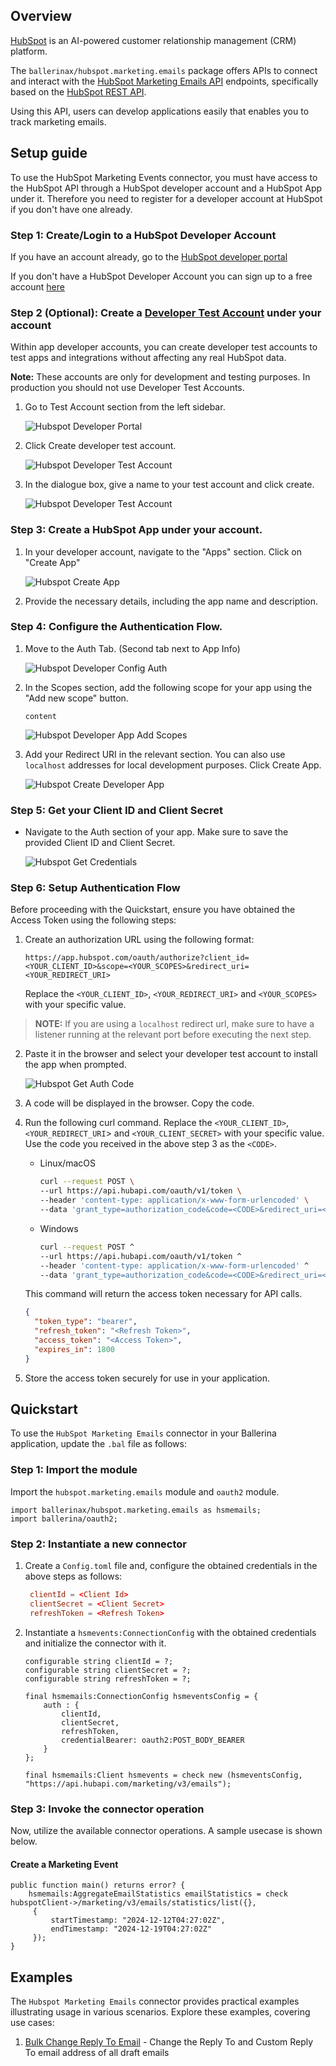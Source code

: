 ## Overview
[HubSpot](https://www.hubspot.com) is an AI-powered customer relationship management (CRM) platform. 

The `ballerinax/hubspot.marketing.emails` package offers APIs to connect and interact with the [HubSpot Marketing Emails API](https://developers.hubspot.com/docs/reference/api/marketing/emails/marketing-emails) endpoints, specifically based on the [HubSpot REST API](https://developers.hubspot.com/docs/reference/api/overview).

Using this API, users can develop applications easily that enables you to track marketing emails.

## Setup guide

To use the HubSpot Marketing Events connector, you must have access to the HubSpot API through a HubSpot developer account and a HubSpot App under it. Therefore you need to register for a developer account at HubSpot if you don't have one already.

### Step 1: Create/Login to a HubSpot Developer Account

If you have an account already, go to the [HubSpot developer portal](https://app.hubspot.com/)

If you don't have a HubSpot Developer Account you can sign up to a free account [here](https://developers.hubspot.com/get-started)

### Step 2 (Optional): Create a [Developer Test Account](https://developers.hubspot.com/beta-docs/getting-started/account-types#developer-test-accounts) under your account

Within app developer accounts, you can create developer test accounts to test apps and integrations without affecting any real HubSpot data.

**Note:** These accounts are only for development and testing purposes. In production you should not use Developer Test Accounts.

1. Go to Test Account section from the left sidebar.

   ![Hubspot Developer Portal](../docs/setup/resources/test_acc_1.png)


2. Click Create developer test account.

   ![Hubspot Developer Test Account](../docs/setup/resources/test_acc_2.png)

3. In the dialogue box, give a name to your test account and click create.

   ![Hubspot Developer Test Account](../docs/setup/resources/test_acc_3.png)

### Step 3: Create a HubSpot App under your account.

1. In your developer account, navigate to the "Apps" section. Click on "Create App"

   ![Hubspot Create App](../docs/setup/resources/create_app_1.png )

2. Provide the necessary details, including the app name and description.

### Step 4: Configure the Authentication Flow.

1. Move to the Auth Tab. (Second tab next to App Info)

   ![Hubspot Developer Config Auth](../docs/setup/resources/auth_section.png )

2. In the Scopes section, add the following scope for your app using the "Add new scope" button.

   `content`

   ![Hubspot Developer App Add Scopes](../docs/setup/resources/scopes.png )

4. Add your Redirect URI in the relevant section. You can also use `localhost` addresses for local development purposes. Click Create App.

   ![Hubspot Create Developer App](../docs/setup/resources/create_app_final.png )

### Step 5: Get your Client ID and Client Secret

- Navigate to the Auth section of your app. Make sure to save the provided Client ID and Client Secret.

   ![Hubspot Get Credentials](../docs/setup/resources/get_credentials.png )

### Step 6: Setup Authentication Flow

Before proceeding with the Quickstart, ensure you have obtained the Access Token using the following steps:

1. Create an authorization URL using the following format:

   ```
   https://app.hubspot.com/oauth/authorize?client_id=<YOUR_CLIENT_ID>&scope=<YOUR_SCOPES>&redirect_uri=<YOUR_REDIRECT_URI>
   ```

   Replace the `<YOUR_CLIENT_ID>`, `<YOUR_REDIRECT_URI>` and `<YOUR_SCOPES>` with your specific value.

> **NOTE:** If you are using a `localhost` redirect url, make sure to have a listener running at the relevant port before executing the next step.

2. Paste it in the browser and select your developer test account to install the app when prompted.

   ![Hubspot Get Auth Code](../docs/setup/resources/install_app.png)

3. A code will be displayed in the browser. Copy the code.

4. Run the following curl command. Replace the `<YOUR_CLIENT_ID>`, `<YOUR_REDIRECT_URI`> and `<YOUR_CLIENT_SECRET>` with your specific value. Use the code you received in the above step 3 as the `<CODE>`.

   - Linux/macOS

     ```bash
     curl --request POST \
     --url https://api.hubapi.com/oauth/v1/token \
     --header 'content-type: application/x-www-form-urlencoded' \
     --data 'grant_type=authorization_code&code=<CODE>&redirect_uri=<YOUR_REDIRECT_URI>&client_id=<YOUR_CLIENT_ID>&client_secret=<YOUR_CLIENT_SECRET>'
     ```

   - Windows

     ```bash
     curl --request POST ^
     --url https://api.hubapi.com/oauth/v1/token ^
     --header 'content-type: application/x-www-form-urlencoded' ^
     --data 'grant_type=authorization_code&code=<CODE>&redirect_uri=<YOUR_REDIRECT_URI>&client_id=<YOUR_CLIENT_ID>&client_secret=<YOUR_CLIENT_SECRET>'
     ```

   This command will return the access token necessary for API calls.

   ```json
   {
     "token_type": "bearer",
     "refresh_token": "<Refresh Token>",
     "access_token": "<Access Token>",
     "expires_in": 1800
   }
   ```

5. Store the access token securely for use in your application.

## Quickstart

To use the `HubSpot Marketing Emails` connector in your Ballerina application, update the `.bal` file as follows:

### Step 1: Import the module

Import the `hubspot.marketing.emails` module and `oauth2` module.

```ballerina
import ballerinax/hubspot.marketing.emails as hsmemails;
import ballerina/oauth2;
```

### Step 2: Instantiate a new connector

1. Create a `Config.toml` file and, configure the obtained credentials in the above steps as follows:

   ```toml
    clientId = <Client Id>
    clientSecret = <Client Secret>
    refreshToken = <Refresh Token>
   ```

2. Instantiate a `hsmevents:ConnectionConfig` with the obtained credentials and initialize the connector with it.

    ```ballerina 
    configurable string clientId = ?;
    configurable string clientSecret = ?;
    configurable string refreshToken = ?;

    final hsmemails:ConnectionConfig hsmeventsConfig = {
        auth : {
            clientId,
            clientSecret,
            refreshToken,
            credentialBearer: oauth2:POST_BODY_BEARER
        }
    };

    final hsmemails:Client hsmevents = check new (hsmeventsConfig, "https://api.hubapi.com/marketing/v3/emails");
    ```

### Step 3: Invoke the connector operation

Now, utilize the available connector operations. A sample usecase is shown below.

#### Create a Marketing Event
    
```ballerina
public function main() returns error? {
    hsmemails:AggregateEmailStatistics emailStatistics = check hubspotClient->/marketing/v3/emails/statistics/list({}, 
     {
         startTimestamp: "2024-12-12T04:27:02Z",
         endTimestamp: "2024-12-19T04:27:02Z"
     });
}
```


## Examples

The `Hubspot Marketing Emails` connector provides practical examples illustrating usage in various scenarios. Explore these examples, covering use cases:

1. [Bulk Change Reply To Email](../examples/bulk_change_reply_email/) - Change the Reply To and Custom Reply To email address of all draft emails
